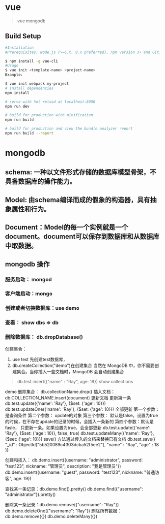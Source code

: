 # vue

> vue mongodb

## Build Setup

``` bash
#Installation
#Prerequisites: Node.js (>=6.x, 8.x preferred), npm version 3+ and Git.

$ npm install -g vue-cli
#Usage
$ vue init <template-name> <project-name>
Example:

$ vue init webpack my-project
# install dependencies
npm install

# serve with hot reload at localhost:8080
npm run dev

# build for production with minification
npm run build

# build for production and view the bundle analyzer report
npm run build --report
```

# mongodb
## schema: 一种以文件形式存储的数据库模型骨架，不具备数据库的操作能力。
## Model: 由schema编译而成的假象的构造器，具有抽象属性和行为。
## Document：Model的每一个实例就是一个document。document可以保存到数据库和从数据库中取数据。

## mongodb 操作
### 服务启动： mongod
### 客户端启动：mongo
### 创建或者切换数据库：use demo
### 查看： show dbs => db
### 删除数据库： db.dropDatabase()

创建集合：
1. use test 先创建test数据库，
2. db.createCollection("demo")在创建集合
当然在 MongoDB 中，你不需要创建集合。当你插入一些文档时，MongoDB 会自动创建集合
> db.test.insert({"name" : "Ray", age: 18})
> show collections

demo
删除集合：
db.collectionName.drop()
插入文档：
db.COLLECTION_NAME.insert(document)
更新文档
更新第一条
db.test.update({'name': 'Ray'}, {$set: {'age': 10}})
db.test.updateOne({'name': 'Ray'}, {$set: {'age': 10}})
全部更新
第一个参数：是查询条件
第二个参数： update的对象
第三个参数： 默认是false，设置为true的时候，在不存在update的记录的时候，会插入一条新的
第四个参数：默认是fasle， 只更新一条。如果设置为true，会全部更新
db.test.update({'name': 'Ray'}, {$set: {'age': 10}}, false, true)
db.test.updateMany({'name': 'Ray'}, {$set: {'age': 10}})
save() 方法通过传入的文档来替换已有文档
db.test.save({ "_id" : ObjectId("5b520089c4303dcba52f5ee2"), "name" : "Ray", "age" : 18 })

创建和插入： db.demo.insert({username: "administrator", password: "test123", nickname: "管理员", description:  "我是管理员"})
db.demo.insert({username: "guest", password: "test123", nickname: "普通访客", age: 19})

查找某一条记录：db.demo.find().pretty()
    db.demo.find({"username": "administrator"}).pretty()

删除某一条记录：db.demo.remove({"username": "Ray"})
db.demo.deleteOne({"username": "Ray"})
删除所有数据： db.demo.remove({})
db.demo.deleteMany({})

